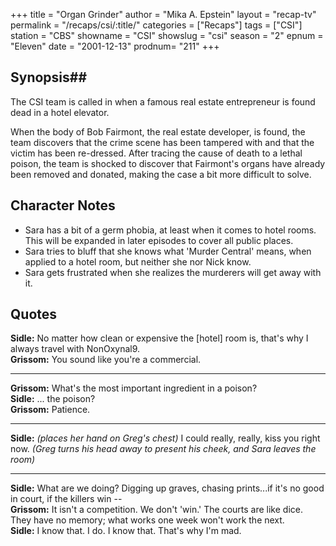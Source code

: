 +++
title = "Organ Grinder"
author = "Mika A. Epstein"
layout = "recap-tv"
permalink = "/recaps/csi/:title/"
categories = ["Recaps"]
tags = ["CSI"]
station = "CBS"
showname = "CSI"
showslug = "csi"
season = "2"
epnum = "Eleven"
date = "2001-12-13"
prodnum= "211"
+++

## Synopsis## 

The CSI team is called in when a famous real estate entrepreneur is found dead in a hotel elevator.

When the body of Bob Fairmont, the real estate developer, is found, the team discovers that the crime scene has been tampered with and that the victim has been re-dressed. After tracing the cause of death to a lethal poison, the team is shocked to discover that Fairmont's organs have already been removed and donated, making the case a bit more difficult to solve.

## Character Notes

* Sara has a bit of a germ phobia, at least when it comes to hotel rooms. This will be expanded in later episodes to cover all public places.  
* Sara tries to bluff that she knows what 'Murder Central' means, when applied to a hotel room, but neither she nor Nick know.  
* Sara gets frustrated when she realizes the murderers will get away with it.

## Quotes

**Sidle:** No matter how clean or expensive the [hotel] room is, that's why I always travel with NonOxynal9.  
**Grissom:** You sound like you're a commercial.  

- - -

**Grissom:** What's the most important ingredient in a poison?  
**Sidle:** ... the poison?  
**Grissom:** Patience.  

- - -

**Sidle:** _(places her hand on Greg's chest)_ I could really, really, kiss you right now. _(Greg turns his head away to present his cheek, and Sara leaves the room)_
  

- - -

**Sidle:** What are we doing? Digging up graves, chasing prints...if it's no good in court, if the killers win --  
**Grissom:** It isn't a competition. We don't 'win.' The courts are like dice. They have no memory; what works one week won't work the next.  
**Sidle:** I know that. I do. I know that. That's why I'm mad.

